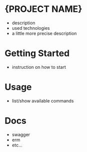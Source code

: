 # {PROJECT NAME}

- description
- used technologies
- a little more precise description

# Getting Started

- instruction on how to start

# Usage

- list/show available commands

# Docs

- swagger
- erm
- etc...
